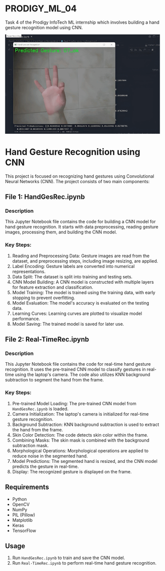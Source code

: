 # PRODIGY_ML_04
Task 4 of the Prodigy InfoTech ML internship which involves building a hand gesture recognition model using CNN.

![Hand Gesture Recognition Demo](https://github.com/Sapphire9-7/PRODIGY_ML_04/blob/main/GIF/HandGes.gif)

# Hand Gesture Recognition using CNN

This project is focused on recognizing hand gestures using Convolutional Neural Networks (CNN). The project consists of two main components:

## File 1: HandGesRec.ipynb

### Description
This Jupyter Notebook file contains the code for building a CNN model for hand gesture recognition. It starts with data preprocessing, reading gesture images, processing them, and building the CNN model.

### Key Steps:
1. Reading and Preprocessing Data: Gesture images are read from the dataset, and preprocessing steps, including image resizing, are applied.
2. Label Encoding: Gesture labels are converted into numerical representations.
3. Data Split: The dataset is split into training and testing sets.
4. CNN Model Building: A CNN model is constructed with multiple layers for feature extraction and classification.
5. Model Training: The model is trained using the training data, with early stopping to prevent overfitting.
6. Model Evaluation: The model's accuracy is evaluated on the testing data.
7. Learning Curves: Learning curves are plotted to visualize model performance.
8. Model Saving: The trained model is saved for later use.

## File 2: Real-TimeRec.ipynb

### Description
This Jupyter Notebook file contains the code for real-time hand gesture recognition. It uses the pre-trained CNN model to classify gestures in real-time using the laptop's camera. The code also utilizes KNN background subtraction to segment the hand from the frame.

### Key Steps:
1. Pre-trained Model Loading: The pre-trained CNN model from `HandGesRec.ipynb` is loaded.
2. Camera Initialization: The laptop's camera is initialized for real-time gesture recognition.
3. Background Subtraction: KNN background subtraction is used to extract the hand from the frame.
4. Skin Color Detection: The code detects skin color within the frame.
5. Combining Masks: The skin mask is combined with the background subtraction mask.
6. Morphological Operations: Morphological operations are applied to reduce noise in the segmented hand.
7. Model Predictions: The segmented hand is resized, and the CNN model predicts the gesture in real-time.
8. Display: The recognized gesture is displayed on the frame.

## Requirements
- Python
- OpenCV
- NumPy
- PIL (Pillow)
- Matplotlib
- Keras
- TensorFlow

## Usage
1. Run `HandGesRec.ipynb` to train and save the CNN model.
2. Run `Real-TimeRec.ipynb` to perform real-time hand gesture recognition.

